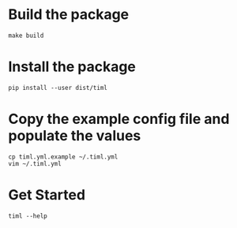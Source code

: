 # Build the package

```
make build
```

# Install the package

```
pip install --user dist/timl
```

# Copy the example config file and populate the values

```
cp timl.yml.example ~/.timl.yml
vim ~/.timl.yml
```

# Get Started

```
timl --help
```
